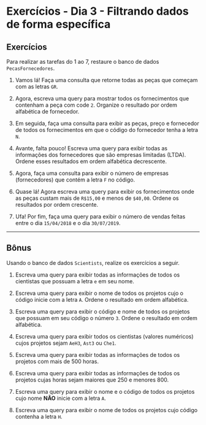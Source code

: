 # Exercícios - Dia 3 - Filtrando dados de forma específica

## Exercícios

Para realizar as tarefas do 1 ao 7, restaure o banco de dados `PecasFornecedores`.

1. Vamos lá! Faça uma consulta que retorne todas as peças que começam com as letras `GR`.

2. Agora, escreva uma query para mostrar todos os fornecimentos que contenham a peça com code `2`. Organize o resultado por ordem alfabética de fornecedor.

3. Em seguida, faça uma consulta para exibir as peças, preço e fornecedor de todos os fornecimentos em que o código do fornecedor tenha a letra `N`.

4. Avante, falta pouco! Escreva uma query para exibir todas as informações dos fornecedores que são empresas limitadas (LTDA). Ordene esses resultados em ordem alfabética decrescente.

5. Agora, faça uma consulta para exibir o número de empresas (fornecedores) que contém a letra `F` no código.

6. Quase lá! Agora escreva uma query para exibir os fornecimentos onde as peças custam mais de `R$15,00` e menos de `$40,00`. Ordene os resultados por ordem crescente.

7. Ufa! Por fim, faça uma query para exibir o número de vendas feitas entre o dia `15/04/2018` e o dia `30/07/2019`.

---

## Bônus

Usando o banco de dados `Scientists`, realize os exercícios a seguir.

1. Escreva uma query para exibir todas as informações de todos os cientistas que possuam a letra `e` em seu nome.

2. Escreva uma query para exibir o nome de todos os projetos cujo o código inicie com a letra `A`. Ordene o resultado em ordem alfabética.

3. Escreva uma query para exibir o código e nome de todos os projetos que possuam em seu código o número `3`. Ordene o resultado em ordem alfabética.

4. Escreva uma query para exibir todos os cientistas (valores numéricos) cujos projetos sejam `AeH3`, `Ast3` ou `Che1`.

5. Escreva uma query para exibir todas as informações de todos os projetos com mais de 500 horas.

6. Escreva uma query para exibir todas as informações de todos os projetos cujas horas sejam maiores que 250 e menores 800.

7. Escreva uma query para exibir o nome e o código de todos os projetos cujo nome __NÃO__ inicie com a letra `A`.

8. Escreva uma query para exibir o nome de todos os projetos cujo código contenha a letra `H`.